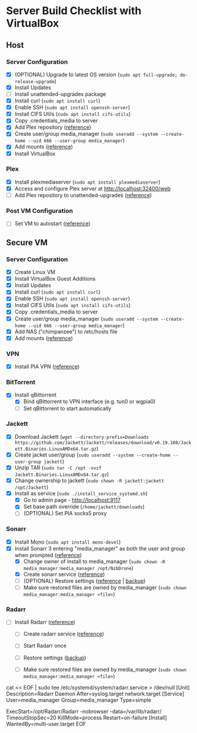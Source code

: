 # Server Build Checklist with VirtualBox

## Host

### Server Configuration

- [x] (OPTIONAL) Upgrade to latest OS version (`sudo apt full-upgrade; do-release-upgrade`)
- [x] Install Updates
- [ ] Install unattended-upgrades package
- [x] Install curl (`sudo apt install curl`)
- [x] Enable SSH (`sudo apt install openssh-server`)
- [x] Install CIFS Utils (`sudo apt install cifs-utils`)
- [x] Copy .credentials_media to server
- [x] Add Plex repository ([reference](Repositories.md))
- [x] Create user/group media_manager (`sudo useradd --system --create-home --uid 666 --user-group media_manager`)
- [x] Add mounts ([reference](Plex&#32;Server/Mounts.md))
- [x] Install VirtualBox

### Plex

- [x] Install plexmediaserver (`sudo apt install plexmediaserver`)
- [x] Access and configure Plex server at <http://localhost:32400/web>
- [ ] Add Plex repository to unattended-upgrades ([reference](https://askubuntu.com/questions/87849/how-to-enable-silent-automatic-updates-for-any-repository))

### Post VM Configuration

- [ ] Set VM to autostart ([reference](https://kifarunix.com/autostart-virtualbox-vms-on-system-boot-on-linux/))

## Secure VM

### Server Configuration

- [x] Create Linux VM
- [x] Install VirtualBox Guest Additions
- [x] Install Updates
- [x] Install curl (`sudo apt install curl`)
- [x] Enable SSH (`sudo apt install openssh-server`)
- [x] Install CIFS Utils (`sudo apt install cifs-utils`)
- [x] Copy .credentials_media to server
- [x] Create user/group media_manager (`sudo useradd --system --create-home --uid 666 --user-group media_manager`)
- [x] Add NAS ("chimpanzee") to /etc/hosts file
- [x] Add mounts ([reference](Mounts.md))

### VPN

- [x] Install PIA VPN ([reference](https://www.privateinternetaccess.com/helpdesk/guides/linux/linux-installing-the-pia-app#linux-installing-the-pia-app_step-3-terminal))

### BitTorrent

- [x] Install qBittorrent
  - [x] Bind qBittorrent to VPN interface (e.g. tun0 or wgpia0)
  - [ ] Set qBittorrent to start automatically

### Jackett

- [x] Download Jackett (`wget --directory-prefix=Downloads https://github.com/Jackett/Jackett/releases/download/v0.19.108/Jackett.Binaries.LinuxAMDx64.tar.gz`)
- [x] Create jacket user/group (`sudo useradd --system --create-home --user-group jackett`)
- [x] Unzip TAR (`sudo tar -C /opt -xvzf Jackett.Binaries.LinuxAMDx64.tar.gz`)
- [x] Change ownership to jackett (`sudo chown -R jackett:jackett /opt/Jackett`)
- [x] Install as service (`sudo ./install_service_systemd.sh`)
  - [x] Go to admin page - <http://localhost:9117>
  - [x] Set base path override (`/home/jackett/downloads`)
  - [ ] (OPTIONAL) Set PIA socks5 proxy

### Sonarr

- [x] Install Mono (`sudo apt install mono-devel`)
- [x] Install Sonarr 3 entering "media_manager" as both the user and group when prompted ([reference](https://sonarr.tv/#downloads-v3-linux-ubuntu))
  - [x] Change owner of install to media_manager (`sudo chown -R media_manager:media_manager /opt/NzbDrone`)
  - [x] Create sonarr service ([reference](https://github.com/Sonarr/Sonarr/wiki/Autostart-on-Linux))
  - [ ] (OPTIONAL) Restore settings ([reference](https://github.com/Sonarr/Sonarr/wiki/Backup-and-Restore) | [backup](nzbdrone_backup_2019.12.27_14.38.28.zip))
  - [ ] Make sure restored files are owned by media_manager (`sudo chown media_manager:media_manager <file>`)

### Radarr

- [ ] Install Radarr ([reference](https://wiki.servarr.com/radarr/installation#debian-ubuntu-hands-on-install))
  - [ ] Create radarr service ([reference](https://www.smarthomebeginner.com/install-radarr-on-ubuntu/))
  - [ ] Start Radarr once
  - [ ] Restore settings ([backup](radarr_backup_2019.12.27_14.39.05.zip))
  - [ ] Make sure restored files are owned by media_manager (`sudo chown media_manager:media_manager <file>`)


cat << EOF | sudo tee /etc/systemd/system/radarr.service > /dev/null
[Unit]
Description=Radarr Daemon
After=syslog.target network.target
[Service]
User=media_manager
Group=media_manager
Type=simple

ExecStart=/opt/Radarr/Radarr -nobrowser -data=/var/lib/radarr/
TimeoutStopSec=20
KillMode=process
Restart=on-failure
[Install]
WantedBy=multi-user.target
EOF